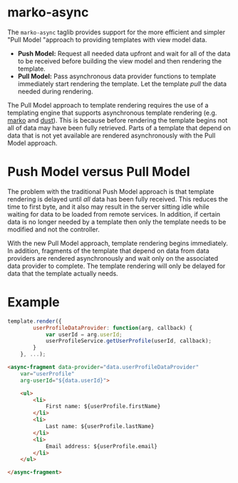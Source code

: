 marko-async
=====================

The `marko-async` taglib provides support for the more efficient and simpler "Pull Model "approach to providing templates with view model data.

* __Push Model:__ Request all needed data upfront and wait for all of the data to be received before building the view model and then rendering the template.
* __Pull Model:__ Pass asynchronous data provider functions to template immediately start rendering the template. Let the template _pull_ the data needed during rendering.

The Pull Model approach to template rendering requires the use of a templating engine that supports asynchronous template rendering (e.g. [marko](https://github.com/raptorjs3/marko) and [dust](https://github.com/linkedin/dustjs)). This is because before rendering the template begins not all of data may have been fully retrieved. Parts of a template that depend on data that is not yet available are rendered asynchronously with the Pull Model approach.

# Push Model versus Pull Model

The problem with the traditional Push Model approach is that template rendering is delayed until _all_ data has been fully received. This reduces the time to first byte, and it also may result in the server sitting idle while waiting for data to be loaded from remote services. In addition, if certain data is no longer needed by a template then only the template needs to be modified and not the controller.

With the new Pull Model approach, template rendering begins immediately. In addition, fragments of the template that depend on data from data providers are rendered asynchronously and wait only on the associated data provider to complete. The template rendering will only be delayed for data that the template actually needs.

# Example

```javascript
template.render({
        userProfileDataProvider: function(arg, callback) {
            var userId = arg.userId;
            userProfileService.getUserProfile(userId, callback);
        }
    }, ...);
```

```html
<async-fragment data-provider="data.userProfileDataProvider"
    var="userProfile"
    arg-userId="${data.userId}">

    <ul>
        <li>
            First name: ${userProfile.firstName}
        </li>
        <li>
            Last name: ${userProfile.lastName}
        </li>
        <li>
            Email address: ${userProfile.email}
        </li>
    </ul>

</async-fragment>
```
